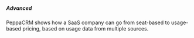 ##### Advanced

PeppaCRM shows how a SaaS company can go from seat-based to usage-based pricing, based on usage data from multiple sources.
